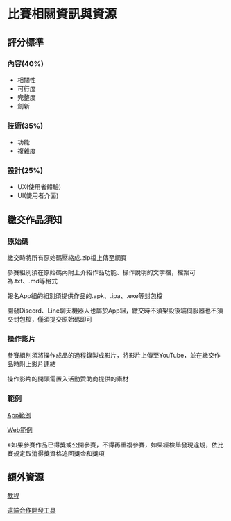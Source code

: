 # 比賽相關資訊與資源

## 評分標準

### 內容(40%)

* 相關性
* 可行度
* 完整度
* 創新

### 技術(35%)

* 功能
* 複雜度

### 設計(25%)

* UX(使用者體驗)
* UI(使用者介面)

## 繳交作品須知

### 原始碼

繳交時將所有原始碼壓縮成.zip檔上傳至網頁

參賽組別須在原始碼內附上介紹作品功能、操作說明的文字檔，檔案可為.txt、.md等格式

報名App組的組別須提供作品的.apk、.ipa、.exe等封包檔

開發Discord、Line聊天機器人也屬於App組，繳交時不須架設後端伺服器也不須交封包檔，僅須提交原始碼即可

### 操作影片

參賽組別須將操作成品的過程錄製成影片，將影片上傳至YouTube，並在繳交作品時附上影片連結

操作影片的開頭需置入活動贊助商提供的素材

### 範例

[App範例](./app_template/)

[Web範例](./web_template/)

※如果參賽作品已得獎或公開參賽，不得再重複參賽，如果經檢舉發現違規，依比賽規定取消得獎資格追回獎金和獎項

## 額外資源

[教程](./tutorials.md)

[遠端合作開發工具](./remote-tools)

